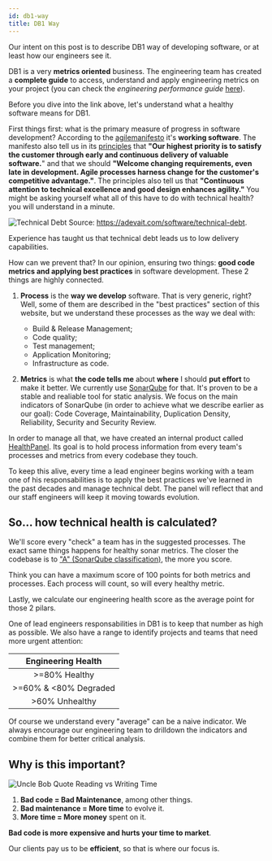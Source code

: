 ```yaml
---
id: db1-way
title: DB1 Way
---
```


Our intent on this post is to describe DB1 way of developing software, or at least how our engineers see it.

DB1 is a very **metrics oriented** business. The engineering team has created a **complete guide** to access, understand and apply engineering metrics on your project (you can check the *engineering performance guide* [here](https://github.com/db1group/engineering-performance-guide)).

Before you dive into the link above, let's understand what a healthy software means for DB1.

First things first: what is the primary measure of progress in software development? According to the [agilemanifesto](https://agilemanifesto.org) it's **working software**. The manifesto also tell us in its [principles](https://agilemanifesto.org/principles.html) that **"Our highest priority is to satisfy the customer through early and continuous delivery of valuable software.**" and that we should **"Welcome changing requirements, even late in development. Agile processes harness change for the customer's competitive advantage."**. The principles also tell us that **"Continuous attention to technical excellence and good design enhances agility."** You might be asking yourself what all of this have to do with technical health? you will understand in a minute.

![Technical Debt](/img/docs/Technical-Debt-1024x535.png)
Source: https://adevait.com/software/technical-debt.

Experience has taught us that technical debt leads us to low delivery capabilities. 

How can we prevent that? In our opinion, ensuring two things: **good code metrics and applying best practices** in software development. These 2 things are highly connected.

1. **Process** is the **way we develop** software. That is very generic, right? Well, some of them are described in the "best practices" section of this website, but we understand these processes as the way we deal with:

    * Build & Release Management;
    * Code quality;
    * Test management;
    * Application Monitoring;
    * Infrastructure as code.

2. **Metrics** is what **the code tells me** about **where** I should **put effort** to make it better. We currently use [SonarQube](https://www.sonarsource.com/products/sonarqube) for that. It's proven to be a stable and realiable tool for static analysis. We focus on the main indicators of SonarQube (in order to achieve what we describe earlier as our goal): Code Coverage, Maintainability, Duplication Density, Reliability, Security and Security Review.

In order to manage all that, we have created an internal product called [HealthPanel](http://healthpanel.db1.com.br). Its goal is to hold process information from every team's processes and metrics from every codebase they touch.

To keep this alive, every time a lead engineer begins working with a team one of his responsabilities is to apply the best practices we've learned in the past decades and manage technical debt. The panel will reflect that and our staff engineers will keep it moving towards evolution.

## So... how technical health is calculated?

We'll score every "check" a team has in the suggested processes. The exact same things happens for healthy sonar metrics. The closer the codebase is to ["A" (SonarQube classification)](https://docs.sonarqube.org/latest/user-guide/metric-definitions/), the more you score.

Think you can have a maximum score of 100 points for both metrics and processes. Each process will count, so will every healthy metric.

Lastly, we calculate our engineering health score as the average point for those 2 pilars. 

One of lead engineers responsabilities in DB1 is to keep that number as high as possible. We also have a range to identify projects and teams that need more urgent attention:

|Engineering Health|
|:---:|
|>=80% Healthy|
|>=60% & <80% Degraded|
|>60% Unhealthy|

Of course we understand every "average" can be a naive indicator. We always encourage our engineering team to drilldown the indicators and combine them for better critical analysis.

## Why is this important?

![Uncle Bob Quote Reading vs Writing Time](/img/docs/Uncle-Bob-Quote-Reading-v-Writing-Time.png)

1. **Bad code = Bad Maintenance**, among other things.
2. **Bad maintenance = More time** to evolve it.
3. **More time = More money** spent on it.

**Bad code is more expensive and hurts your time to market**.

Our clients pay us to be **efficient**, so that is where our focus is.